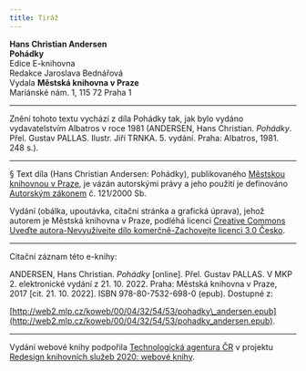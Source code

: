 ```yaml
---
title: Tiráž
---
```


**Hans Christian Andersen**  
**Pohádky**  
Edice E-knihovna  
Redakce Jaroslava Bednářová  
Vydala **Městská knihovna v Praze**  
Mariánské nám. 1, 115 72 Praha 1  
[^1]: _hindská_ – indická  
[^2]: _Etna_ – sopka na Sicílii  
[^3]: _Vesuv_ – sopka v jižní Itálii, nedaleko města Neapole  
[^4]: _brslenky_ – kožené selské kalhoty  
[^5]: _dryády_ – sluly ve starověkém bájesloví víly, jejichž život úzce souvisel se životem stromů  
[^6]: _Frederigsberg_ je předměstí Kodaně; vyniká výstavností  
[^7]: _červená vlajka s bílým křížem_ – vlajka království dánského  
[^8]: _Ezop_ – nejproslulejší skladatel bajek, Řek, který žil v 6. stol. před n. l.  
[^9]: _Sokrates_ – slavný řecký filozof z 5. stol. před n. l.  
V MKP 2. elektronické vydání z 21. 10. 2022.

***

Znění tohoto textu vychází z díla Pohádky tak, jak bylo vydáno vydavatelstvím Albatros v roce 1981 (ANDERSEN, Hans Christian. _Pohádky_. Přel. Gustav PALLAS. Ilustr. Jiří TRNKA. 5. vydání. Praha: Albatros, 1981. 248 s.).

***

§
Text díla (Hans Christian Andersen: Pohádky), publikovaného [Městskou knihovnou v Praze](http://www.mlp.cz/), je vázán autorskými právy a jeho použití je definováno [Autorským zákonem](https://www.mkcr.cz/predpisy-zakonu-709.html) č. 121/2000 Sb.


Vydání (obálka, upoutávka, citační stránka a grafická úprava), jehož autorem je Městská knihovna v Praze, podléhá licenci [Creative Commons Uveďte autora-Nevyužívejte dílo komerčně-Zachovejte licenci 3.0 Česko](http://creativecommons.org/licenses/by-nc-sa/3.0/cz/).

***

Citační záznam této e-knihy:

ANDERSEN, Hans Christian. _Pohádky_ \[online\]. Přel. Gustav PALLAS. V MKP 2. elektronické vydání z 21. 10. 2022. Praha: Městská knihovna v Praze, 2017 \[cit. 21. 10. 2022]. ISBN 978-80-7532-698-0 (epub). Dostupné z:

[http://web2.mlp.cz/koweb/00/04/32/54/53/pohadky\_andersen.epub](http://web2.mlp.cz/koweb/00/04/32/54/53/pohadky_andersen.epub).

***

Vydání webové knihy podpořila [Technologická agentura ČR](https://www.tacr.cz/) v projektu [Redesign knihovních služeb 2020: webové knihy](https://starfos.tacr.cz/cs/project/TL04000391).